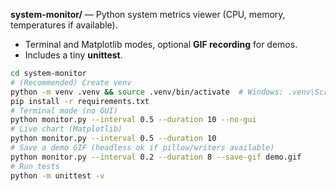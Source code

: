  **system-monitor/** — Python system metrics viewer (CPU, memory, temperatures if available). 
  - Terminal and Matplotlib modes, optional **GIF recording** for demos.
  - Includes a tiny **unittest**.


```bash
cd system-monitor
# (Recommended) Create venv
python -m venv .venv && source .venv/bin/activate  # Windows: .venv\Scripts\activate
pip install -r requirements.txt
# Terminal mode (no GUI)
python monitor.py --interval 0.5 --duration 10 --no-gui
# Live chart (Matplotlib)
python monitor.py --interval 0.5 --duration 10
# Save a demo GIF (headless ok if pillow/writers available)
python monitor.py --interval 0.2 --duration 8 --save-gif demo.gif
# Run tests
python -m unittest -v
```
